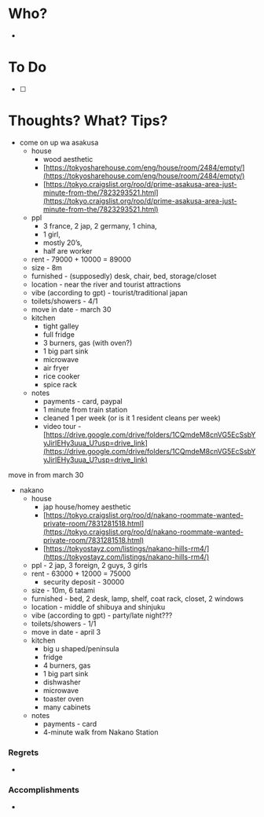 # Who?
- 

# To Do
- [ ] 

# Thoughts? What? Tips?
- come on up wa asakusa
	- house
		- wood aesthetic
		- [https://tokyosharehouse.com/eng/house/room/2484/empty/](https://tokyosharehouse.com/eng/house/room/2484/empty/)
		- [https://tokyo.craigslist.org/roo/d/prime-asakusa-area-just-minute-from-the/7823293521.html](https://tokyo.craigslist.org/roo/d/prime-asakusa-area-just-minute-from-the/7823293521.html)
	- ppl
		- 3 france, 2 jap, 2 germany, 1 china, 
		- 1 girl, 
		- mostly 20’s, 
		- half are worker
	- rent - 79000 + 10000 = 89000 
	- size - 8m
	- furnished - (supposedly) desk, chair, bed, storage/closet
	- location - near the river and tourist attractions
	- vibe (according to gpt) - tourist/traditional japan
	- toilets/showers - 4/1 
	- move in date - march 30
	- kitchen
		- tight galley
		- full fridge
		- 3 burners, gas (with oven?)
		- 1 big part sink
		- microwave
		- air fryer
		- rice cooker
		- spice rack
	- notes
		- payments - card, paypal
		- 1 minute from train station
		- cleaned 1 per week (or is it 1 resident cleans per week)
		- video tour - [https://drive.google.com/drive/folders/1CQmdeM8cnVG5EcSsbYyJirIEHy3uua_U?usp=drive_link](https://drive.google.com/drive/folders/1CQmdeM8cnVG5EcSsbYyJirIEHy3uua_U?usp=drive_link)

move in from march 30
- nakano
	- house
		- jap house/homey aesthetic
		- [https://tokyo.craigslist.org/roo/d/nakano-roommate-wanted-private-room/7831281518.html](https://tokyo.craigslist.org/roo/d/nakano-roommate-wanted-private-room/7831281518.html)
		- [https://tokyostayz.com/listings/nakano-hills-rm4/](https://tokyostayz.com/listings/nakano-hills-rm4/)
	- ppl - 2 jap, 3 foreign, 2 guys, 3 girls
	- rent - 63000 + 12000 = 75000
		- security deposit - 30000
	- size - 10m, 6 tatami
	- furnished - bed, 2 desk, lamp, shelf, coat rack, closet, 2 windows
	- location - middle of shibuya and shinjuku
	- vibe (according to gpt) - party/late night???
	- toilets/showers - 1/1
	- move in date - april 3
	- kitchen
		- big u shaped/peninsula
		- fridge
		- 4 burners, gas
		- 1 big part sink
		- dishwasher
		- microwave
		- toaster oven
		- many cabinets
	- notes
		- payments - card
		- 4-minute walk from Nakano Station

### Regrets
- 

### Accomplishments
- 
